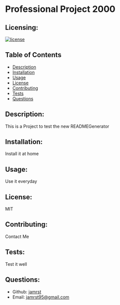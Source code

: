 # Professional Project 2000
  ## Licensing:

[![license](https://img.shields.io/badge/license-MIT-blue)](https://opensource.org/licenses/MIT)
    

  ## Table of Contents 
- [Description](#description)
- [Installation](#installation)
- [Usage](#usage)
- [License](#license)
- [Contributing](#contributing)
- [Tests](#tests)
- [Questions](#questions)

## Description:
This is a Project to test the new READMEGenerator

## Installation:
Install it at home

## Usage:
Use it everyday

## License:
MIT

## Contributing:
Contact Me 

## Tests:
Test it well

## Questions:
- Github: [jamrst](https://github.com/jamrst)
- Email: jamrst95@gmail.com
